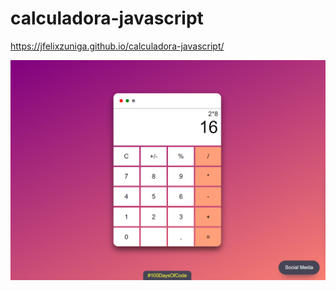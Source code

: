 # calculadora-javascript

https://jfelixzuniga.github.io/calculadora-javascript/

![](./Captura.PNG)

